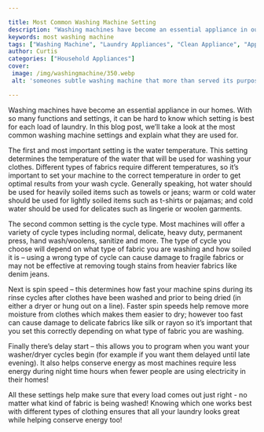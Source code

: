 ```yaml
---

title: Most Common Washing Machine Setting
description: "Washing machines have become an essential appliance in our homes. With so many functions and settings, it can be hard to know whic...see more detail"
keywords: most washing machine
tags: ["Washing Machine", "Laundry Appliances", "Clean Appliance", "Appliance Guide", "Appliance Installation"]
author: Curtis
categories: ["Household Appliances"]
cover: 
 image: /img/washingmachine/350.webp
 alt: 'someones subtle washing machine that more than served its purpose'

---
```


Washing machines have become an essential appliance in our homes. With so many functions and settings, it can be hard to know which setting is best for each load of laundry. In this blog post, we’ll take a look at the most common washing machine settings and explain what they are used for.

The first and most important setting is the water temperature. This setting determines the temperature of the water that will be used for washing your clothes. Different types of fabrics require different temperatures, so it’s important to set your machine to the correct temperature in order to get optimal results from your wash cycle. Generally speaking, hot water should be used for heavily soiled items such as towels or jeans; warm or cold water should be used for lightly soiled items such as t-shirts or pajamas; and cold water should be used for delicates such as lingerie or woolen garments. 

The second common setting is the cycle type. Most machines will offer a variety of cycle types including normal, delicate, heavy duty, permanent press, hand wash/woolens, sanitize and more. The type of cycle you choose will depend on what type of fabric you are washing and how soiled it is – using a wrong type of cycle can cause damage to fragile fabrics or may not be effective at removing tough stains from heavier fabrics like denim jeans. 

Next is spin speed – this determines how fast your machine spins during its rinse cycles after clothes have been washed and prior to being dried (in either a dryer or hung out on a line). Faster spin speeds help remove more moisture from clothes which makes them easier to dry; however too fast can cause damage to delicate fabrics like silk or rayon so it’s important that you set this correctly depending on what type of fabric you are washing. 

Finally there’s delay start – this allows you to program when you want your washer/dryer cycles begin (for example if you want them delayed until late evening). It also helps conserve energy as most machines require less energy during night time hours when fewer people are using electricity in their homes! 

 All these settings help make sure that every load comes out just right - no matter what kind of fabric is being washed! Knowing which one works best with different types of clothing ensures that all your laundry looks great while helping conserve energy too!
